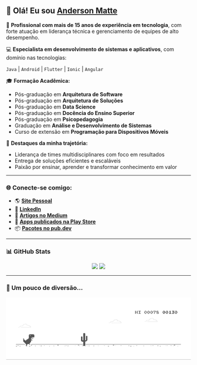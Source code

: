 ## 👋 Olá! Eu sou [**Anderson Matte**](https://www.linkedin.com/in/andersonmatte/)

🎯 **Profissional com mais de 15 anos de experiência em tecnologia**, com forte atuação em liderança técnica e gerenciamento de equipes de alto desempenho.

💻 **Especialista em desenvolvimento de sistemas e aplicativos**, com domínio nas tecnologias:

`Java` | `Android` | `Flutter` | `Ionic` | `Angular`

🎓 **Formação Acadêmica:**
- Pós-graduação em **Arquitetura de Software**  
- Pós-graduação em **Arquitetura de Soluções**  
- Pós-graduação em **Data Science**  
- Pós-graduação em **Docência do Ensino Superior**  
- Pós-graduação em **Psicopedagogia**  
- Graduação em **Análise e Desenvolvimento de Sistemas**  
- Curso de extensão em **Programação para Dispositivos Móveis**

🚀 **Destaques da minha trajetória:**
- Liderança de times multidisciplinares com foco em resultados
- Entrega de soluções eficientes e escaláveis
- Paixão por ensinar, aprender e transformar conhecimento em valor

---

### 🌐 Conecte-se comigo:
- 🌎 [**Site Pessoal**](https://webmatte.com.br/portifolio)
- 💼 [**LinkedIn**](https://www.linkedin.com/in/andersonmatte/)
- 📰 [**Artigos no Medium**](https://medium.com/@anderson.matte)
- 📱 [**Apps publicados na Play Store**](https://play.google.com/store/apps/dev?id=5375128912520051058)
- 📦 [**Pacotes no pub.dev**](https://pub.dev/my-packages)

---

### 📊 GitHub Stats

<p align="center">
  <img height="180em" src="https://github-readme-stats.vercel.app/api?username=andersonmatte&show_icons=true&theme=default&include_all_commits=true&count_private=true"/>
  <img height="180em" src="https://github-readme-stats.vercel.app/api/top-langs/?username=andersonmatte&layout=compact&hide=python,html,css,cmake,php,CoffeeScript,blade,cplusplus&theme=default"/>
</p>

---

### 🦕 Um pouco de diversão...
<p align="center">
  <img src="https://github.com/andersonmatte/andersonmatte/blob/master/dino.gif" alt="Dino game"/>
</p>
